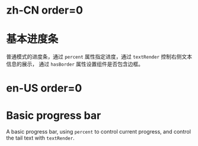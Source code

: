 # zh-CN order=0

# 基本进度条

普通模式的进度条，通过 `percent` 属性指定进度，通过 `textRender` 控制右侧文本信息的展示，
通过 `hasBorder` 属性设置组件是否包含边框。

# en-US order=0

# Basic progress bar

A basic progress bar, using `percent` to control current progress, and control the tail text with `textRender`.
